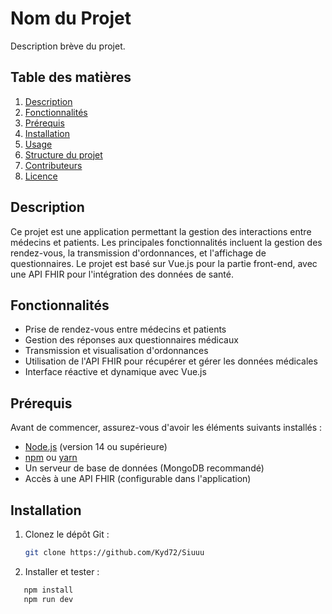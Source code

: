 # Nom du Projet

Description brève du projet.

## Table des matières

1. [Description](#description)
2. [Fonctionnalités](#fonctionnalités)
3. [Prérequis](#prérequis)
4. [Installation](#installation)
5. [Usage](#usage)
6. [Structure du projet](#structure-du-projet)
7. [Contributeurs](#contributeurs)
8. [Licence](#licence)

## Description

Ce projet est une application permettant la gestion des interactions entre médecins et patients. Les principales fonctionnalités incluent la gestion des rendez-vous, la transmission d'ordonnances, et l'affichage de questionnaires. Le projet est basé sur Vue.js pour la partie front-end, avec une API FHIR pour l'intégration des données de santé.

## Fonctionnalités

- Prise de rendez-vous entre médecins et patients
- Gestion des réponses aux questionnaires médicaux
- Transmission et visualisation d'ordonnances
- Utilisation de l'API FHIR pour récupérer et gérer les données médicales
- Interface réactive et dynamique avec Vue.js

## Prérequis

Avant de commencer, assurez-vous d'avoir les éléments suivants installés :

- [Node.js](https://nodejs.org/) (version 14 ou supérieure)
- [npm](https://www.npmjs.com/) ou [yarn](https://yarnpkg.com/)
- Un serveur de base de données (MongoDB recommandé)
- Accès à une API FHIR (configurable dans l'application)

## Installation

1. Clonez le dépôt Git :

   ```bash
   git clone https://github.com/Kyd72/Siuuu

1. Installer et tester :
```bash
   npm install
   npm run dev
   

   

